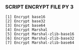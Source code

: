 ### SCRIPT ENCRYPT FILE PY 3

```
[1] Encrypt base16
[2] Encrypt base32
[3] Encrypt base64
[4] Encrypt Marshal
[5] Encrypt Marshal-zlib-base16
[6] Encrypt Marshal-zlib-base32
[7] Encrypt Marshal-zlib-base64
```

